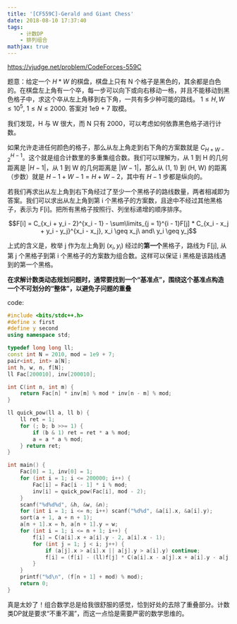 ```yaml
---
title: '[CF559C]-Gerald and Giant Chess'
date: 2018-08-10 17:37:40
tags: 
    - 计数DP
    - 排列组合
mathjax: true
---
```


https://vjudge.net/problem/CodeForces-559C

题意：给定一个 $H * W$ 的棋盘，棋盘上只有 N 个格子是黑色的，其余都是白色的。在棋盘左上角有一个卒，每一步可以向下或向右移动一格，并且不能移动到黑色格子中，求这个卒从左上角移到右下角，一共有多少种可能的路线。
$1 \leq H, W \leq 10^5$, $1 \leq N \leq 2000$. 答案对 1e9 + 7 取模。

我们发现，H 与 W 很大，而 N 只有 2000，可以考虑如何依靠黑色格子进行计数。

如果允许走进任何颜色的格子，那么从左上角走到右下角的方案数就是 $C_{H + W - 2}^{H - 1}$。这个就是组合计数里的多重集组合数。我们可以理解为，从 1 到 H 的几何距离是 $|H - 1|$，从 1 到 W 的几何距离是 $|W - 1|$，那么从 (1, 1) 到 (H, W) 的距离（步数）就是 $H - 1 + W - 1 = H + W - 2$，其中有 $H - 1$ 步都是纵向的。

若我们再求出从左上角到右下角经过了至少一个黑格子的路线数量，两者相减即为答案。我们可以求出从左上角到第 i 个黑格子的方案数，且途中不经过其他黑格子，表示为 F[i]。把所有黑格子按照行、列坐标递增的顺序排序。

$$F[i] = C_{x_i + y_i - 2}^{x_i - 1} - \sum\limits_{j = 1}^{i - 1}F[j] * C_{x_i - x_j + y_i - y_j}^{x_i - x_j}, x_i \geq x_j\ and\ y_i \geq y_j$$

上式的含义是，枚举 j 作为左上角到 $(x_i, y_i)$ 经过的**第一个**黑格子，路线为 F[j], 从第 j 个黑格子到第 i 个黑格子的方案数为组合数。这样可以保证 i 黑格是该路线遇到的第一个黑格。

**在求解计数类动态规划问题时，通常要找到一个“基准点”，围绕这个基准点构造一个不可划分的“整体”，以避免子问题的重叠**

code:
``` c++
#include <bits/stdc++.h>
#define x first
#define y second
using namespace std;

typedef long long ll;
const int N = 2010, mod = 1e9 + 7;
pair<int, int> a[N];
int h, w, n, f[N];
ll Fac[200010], inv[200010];

int C(int n, int m) {
    return Fac[n] * inv[m] % mod * inv[n - m] % mod;
}

ll quick_pow(ll a, ll b) {
    ll ret = 1;
    for (; b; b >>= 1) {
        if (b & 1) ret = ret * a % mod;
        a = a * a % mod;
    } return ret;
}

int main() {
    Fac[0] = 1, inv[0] = 1;
    for (int i = 1; i <= 200000; i++) {
        Fac[i] = Fac[i - 1] * i % mod;
        inv[i] = quick_pow(Fac[i], mod - 2);
    }
    scanf("%d%d%d", &h, &w, &n);
    for (int i = 1; i <= n; i++) scanf("%d%d", &a[i].x, &a[i].y);
    sort(a + 1, a + n + 1);
    a[n + 1].x = h, a[n + 1].y = w;
    for (int i = 1; i <= n + 1; i++) {
        f[i] = C(a[i].x + a[i].y - 2, a[i].x - 1);
        for (int j = 1; j < i; j++) {
            if (a[j].x > a[i].x || a[j].y > a[i].y) continue;
            f[i] = (f[i] - (ll)f[j] * C(a[i].x - a[j].x + a[i].y - a[j].y, a[i].x - a[j].x)) % mod;
        }
    }
    printf("%d\n", (f[n + 1] + mod) % mod);
    return 0;
}
```

真是太妙了！组合数学总是给我很舒服的感觉，恰到好处的去除了重叠部分。计数类DP就是要求“不重不漏”，而这一点恰是需要严密的数学思维的。